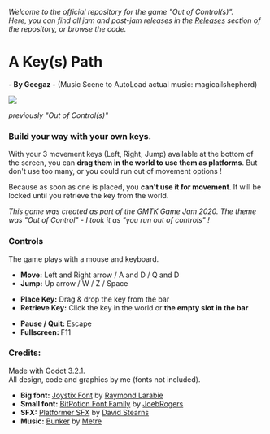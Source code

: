 *Welcome to the official repository for the game "Out of Control(s)". <br> Here, you can find all jam and post-jam releases in the [Releases](https://github.com/geegaz/GMTK_Jam_2020/releases) section of the repository, or browse the code.*


# A Key(s) Path
**- By Geegaz -**
(Music Scene to AutoLoad actual music: magicailshepherd)

<img src="https://img.itch.zone/aW1nLzM4NjM5MTEuZ2lm/original/bm3fwN.gif">

*previously "Out of Control(s)"*

### Build your way with your own keys.

With your 3 movement keys (Left, Right, Jump) available at the bottom of the screen, you can **drag them in the world to use them as platforms**. But don't use too many, or you could run out of movement options !

Because as soon as one is placed, you **can't use it for movement**. It will be locked until you retrieve the key from the world.

*This game was created as part of the GMTK Game Jam 2020. The theme was "Out of Control" - I took it as "you run out of controls" !*

### Controls

The game plays with a mouse and keyboard.

<ul>
    <li><strong>Move:</strong> Left and Right arrow / A and D / Q and D</li>
    <li><strong>Jump:</strong> Up arrow / W / Z / Space</li>
</ul>
<ul>
    <li><strong>Place Key:</strong> Drag & drop the key from the bar</li>
    <li><strong>Retrieve Key:</strong> Click the key in the world or <strong>the empty slot in the bar</strong></li>
</ul>
<ul>
    <li><strong>Pause / Quit:</strong> Escape</li>
    <li><strong>Fullscreen: </strong>F11</li>
</ul>

### Credits:

Made with Godot 3.2.1.<br>
All design, code and graphics by me (fonts not included).

- **Big font:** [Joystix Font](https://www.1001fonts.com/joystix-font.html) by [Raymond Larabie](https://www.1001fonts.com/users/typodermic/)
- **Small font:** [BitPotion Font Family](https://www.1001fonts.com/bitpotion-font.html) by [JoebRogers](https://www.1001fonts.com/users/JoebRogers/)
- **SFX:** [Platformer SFX](https://outspacer.itch.io/platformer-sfx) by [David Stearns](https://outspacer.itch.io/)
- **Music:** [Bunker](https://freemusicarchive.org/music/Metre/Circuit_1731/Bunker) by [Metre](https://freemusicarchive.org/music/Metre)
